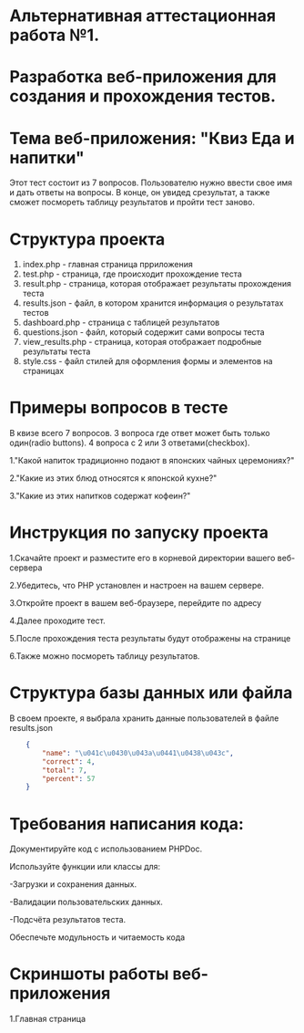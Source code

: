 # Альтернативная аттестационная работа №1. 
# Разработка веб-приложения для создания и прохождения тестов.
# Тема веб-приложения:  "Квиз Еда и напитки"

Этот тест состоит из 7 вопросов. Пользователю нужно ввести свое имя и дать ответы на вопросы. В конце, он увидед срезультат, а также сможет посмореть таблицу результатов и пройти тест заново.

# Структура проекта
1. index.php - главная страница прриложения
2. test.php - страница, где происходит прохождение теста
3. result.php -  страница, которая отображает результаты прохождения теста
4. results.json - файл, в котором хранится информация о результатах тестов
5. dashboard.php - страница с таблицей результатов
6. questions.json - файл, который содержит сами вопросы теста
7. view_results.php - страница, которая отображает подробные результаты теста
8. style.css -  файл стилей для оформления формы и элементов на страницах

# Примеры вопросов в тесте
В квизе всего 7 вопросов. 3 вопроса где ответ может быть только один(radio buttons). 4 вопроса с 2 или 3 ответами(checkbox).

1."Какой напиток традиционно подают в японских чайных церемониях?"

2."Какие из этих блюд относятся к японской кухне?"

3."Какие из этих напитков содержат кофеин?"

# Инструкция по запуску проекта

1.Скачайте проект и разместите его в корневой директории вашего веб-сервера

2.Убедитесь, что PHP установлен и настроен на вашем сервере.

3.Откройте проект в вашем веб-браузере, перейдите по адресу

4.Далее проходите тест.

5.После прохождения теста результаты будут отображены на странице

6.Также можно посмореть таблицу результатов.


# Структура базы данных или файла
В своем проекте, я выбрала хранить данные пользователей в файле results.json
```json
    {
        "name": "\u041c\u0430\u043a\u0441\u0438\u043c",
        "correct": 4,
        "total": 7,
        "percent": 57
    }
```

# Требования написания кода:

Документируйте код с использованием PHPDoc.

Используйте функции или классы для:

-Загрузки и сохранения данных.

-Валидации пользовательских данных.

-Подсчёта результатов теста.

Обеспечьте модульность и читаемость кода

# Скриншоты работы веб-приложения

1.Главная страница 

